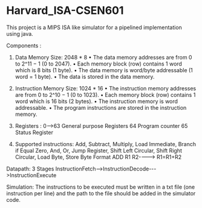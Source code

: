 # Harvard_ISA-CSEN601

This project is a MIPS ISA like simulator for a pipelined implementation using java.

Components :

1. Data Memory Size: 2048 * 8
• The data memory addresses are from 0 to 2^11 − 1 (0 to 2047).
• Each memory block (row) contains 1 word which is 8 bits (1 byte).
• The data memory is word/byte addressable (1 word = 1 byte).
• The data is stored in the data memory.


2. Instruction Memory Size: 1024 * 16
• The instruction memory addresses are from 0 to 2^10 − 1 (0 to 1023).
• Each memory block (row) contains 1 word which is 16 bits (2 bytes).
• The instruction memory is word addressable.
• The program instructions are stored in the instruction memory.

3. Registers : 0-->63 General purpose Registers
               64 Program counter
               65 Status Register
               
               
4. Supported instructions: Add, Subtract, Multiply, Load Immediate, Branch if Equal Zero, And, Or, Jump Register, Shift Left Circular, Shift Right Circular, Load Byte, Store Byte
  Format ADD R1 R2----> R1=R1+R2
  
Datapath: 3 Stages 
InstructionFetch-->InstructionDecode--->InstructionExecute

Simulation: The instructions to be executed must be written in a txt file (one instruction per line) and the path to the file should be added in the simulator code.
